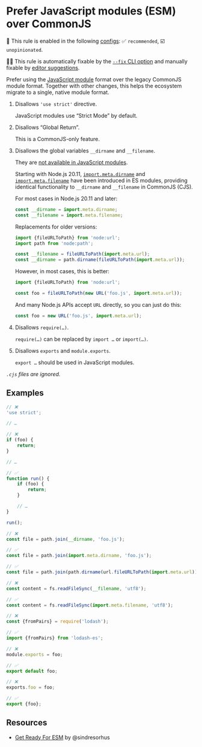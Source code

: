 # Prefer JavaScript modules (ESM) over CommonJS

💼 This rule is enabled in the following [configs](https://github.com/sindresorhus/eslint-plugin-unicorn#recommended-config): ✅ `recommended`, ☑️ `unopinionated`.

🔧💡 This rule is automatically fixable by the [`--fix` CLI option](https://eslint.org/docs/latest/user-guide/command-line-interface#--fix) and manually fixable by [editor suggestions](https://eslint.org/docs/latest/use/core-concepts#rule-suggestions).

<!-- end auto-generated rule header -->
<!-- Do not manually modify this header. Run: `npm run fix:eslint-docs` -->

Prefer using the [JavaScript module](https://developer.mozilla.org/en-US/docs/Web/JavaScript/Guide/Modules) format over the legacy CommonJS module format. Together with other changes, this helps the ecosystem migrate to a single, native module format.

1. Disallows `'use strict'` directive.

	JavaScript modules use “Strict Mode” by default.

1. Disallows “Global Return”.

	This is a CommonJS-only feature.

1. Disallows the global variables `__dirname` and `__filename`.

	They are [not available in JavaScript modules](https://nodejs.org/api/esm.html#esm_no_filename_or_dirname).

	Starting with Node.js 20.11, [`import.meta.dirname`](https://nodejs.org/api/esm.html#importmetadirname) and [`import.meta.filename`](https://nodejs.org/api/esm.html#importmetafilename) have been introduced in ES modules, providing identical functionality to `__dirname` and `__filename` in CommonJS (CJS).

	For most cases in Node.js 20.11 and later:

	```js
	const __dirname = import.meta.dirname;
	const __filename = import.meta.filename;
	```

	Replacements for older versions:

	```js
	import {fileURLToPath} from 'node:url';
	import path from 'node:path';

	const __filename = fileURLToPath(import.meta.url);
	const __dirname = path.dirname(fileURLToPath(import.meta.url));
	```

	However, in most cases, this is better:

	```js
	import {fileURLToPath} from 'node:url';

	const foo = fileURLToPath(new URL('foo.js', import.meta.url));
	```

	And many Node.js APIs accept `URL` directly, so you can just do this:

	```js
	const foo = new URL('foo.js', import.meta.url);
	```

1. Disallows `require(…)`.

	`require(…)` can be replaced by `import …` or `import(…)`.

1. Disallows `exports` and `module.exports`.

	`export …` should be used in JavaScript modules.

*`.cjs` files are ignored.*

## Examples

```js
// ❌
'use strict';

// …
```

```js
// ❌
if (foo) {
	return;
}

// …
```

```js
// ✅
function run() {
	if (foo) {
		return;
	}

	// …
}

run();
```

```js
// ❌
const file = path.join(__dirname, 'foo.js');

// ✅
const file = path.join(import.meta.dirname, 'foo.js');

// ✅
const file = path.join(path.dirname(url.fileURLToPath(import.meta.url)), 'foo.js');
```

```js
// ❌
const content = fs.readFileSync(__filename, 'utf8');

// ✅
const content = fs.readFileSync(import.meta.filename, 'utf8');
```

```js
// ❌
const {fromPairs} = require('lodash');

// ✅
import {fromPairs} from 'lodash-es';
```

```js
// ❌
module.exports = foo;

// ✅
export default foo;
```

```js
// ❌
exports.foo = foo;

// ✅
export {foo};
```

## Resources

- [Get Ready For ESM](https://gist.github.com/sindresorhus/a39789f98801d908bbc7ff3ecc99d99c) by @sindresorhus
